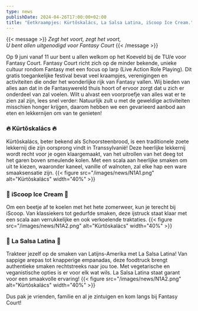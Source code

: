 ```yaml
--- 
type: news 
publishDate: 2024-04-26T17:00:00+02:00 
title: "Eetkraampjes: Kürtõskalács, La Salsa Latina, iScoop Ice Cream."
--- 
```


{{< message >}}
_Zegt het voort, zegt het voort,_\
_U bent allen uitgenodigd voor Fantasy Court_
{{< /message >}}

Op 9 juni vanaf 11 uur bent u allen welkom op het Koeveld bij de TU/e voor Fantasy Court. Fantasy Court richt zich op de minder bekende, unieke cultuur rondom Fantasy met een focus op larp (Live Action Role Playing). Dit gratis toegankelijke festival bevat veel kraampjes, verenigingen en activiteiten die onder het wonderlijke rijk van Fantasy vallen. Wij bieden van alles aan dat in de Fantasywereld thuis hoort of ervoor zorgt dat u zich er onderdeel van zal voelen. Wilt u alvast een voorproefje van alles wat er te zien zal zijn, lees snel verder:
Natuurlijk zult u met de geweldige activiteiten misschien honger krijgen, daarom hebben we een gevarieerd aanbod aan eten en lekkernijen om van te genieten! 

### 🔥 Kürtõskalács 🔥 ###
Kürtõskalács, beter bekend als Schoorsteenbrood, is een traditionele zoete lekkernij die zijn oorsprong vindt in Transsylvanië! Deze heerlijke lekkernij wordt recht voor je ogen klaargemaakt, van het uitrollen van het deeg tot het garen boven smeulende kolen. Met een scala aan heerlijke smaken om uit te kiezen, waaronder kaneel, vanille of walnoten, zal elke hap een ware smaaksensatie zijn. 
{{< figure src="/images/news/N1A1.png" alt="Kürtõskalács" width="40%" >}}
 
### 🍦 iScoop Ice Cream 🍦 ###
Om een beetje af te koelen met het hete zomerweer, kun je terecht bij iScoop. Van klassiekers tot gedurfde smaken, deze ijstruck staat klaar met een scala aan verrukkelijke en ook verkoelende traktaties. 
{{< figure src="/images/news/N1A2.png" alt="Kürtõskalács" width="40%" >}}

### 🌮 La Salsa Latina 🌮 ###
Trakteer jezelf op de smaken van Latijns-Amerika met La Salsa Latina! Van sappige arepas tot knapperige empanadas, deze foodtruck brengt authentieke smaken rechtstreeks naar jou toe. Met vegetarische en veganistische opties is er voor elk wat wils. La Salsa Latina staat garant voor een smaakvolle ervaring!
{{< figure src="/images/news/N1A2.png" alt="Kürtõskalács" width="40%" >}}

Dus pak je vrienden, familie en al je zintuigen en kom langs bij Fantasy Court!
